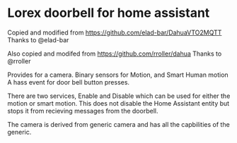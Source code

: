 # Lorex doorbell for home assistant

Copied and modified from https://github.com/elad-bar/DahuaVTO2MQTT
Thanks to @elad-bar

Also copied and modifed from https://github.com/rroller/dahua
Thanks to @rroller

Provides for a camera.
Binary sensors for Motion, and Smart Human motion
A hass event for door bell button presses.

There are two services, Enable and Disable which can be used for either the motion or smart motion.  This does not disable the Home Assistant entity but stops it from recieving messages from the doorbell.

The camera is derived from generic camera and has all the capbilities of the generic.


